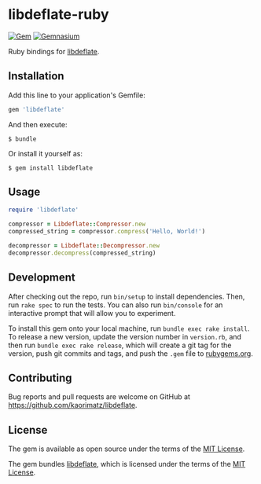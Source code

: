 # libdeflate-ruby

[![Gem](https://img.shields.io/gem/v/libdeflate.svg?style=flat-square)](https://rubygems.org/gems/libdeflate)
[![Gemnasium](https://img.shields.io/gemnasium/kaorimatz/libdeflate-ruby.svg?style=flat-square)](https://gemnasium.com/kaorimatz/libdeflate-ruby)

Ruby bindings for [libdeflate](https://github.com/ebiggers/libdeflate).

## Installation

Add this line to your application's Gemfile:

```ruby
gem 'libdeflate'
```

And then execute:

    $ bundle

Or install it yourself as:

    $ gem install libdeflate

## Usage

```ruby
require 'libdeflate'

compressor = Libdeflate::Compressor.new
compressed_string = compressor.compress('Hello, World!')

decompressor = Libdeflate::Decompressor.new
decompressor.decompress(compressed_string)
```

## Development

After checking out the repo, run `bin/setup` to install dependencies. Then, run `rake spec` to run the tests. You can also run `bin/console` for an interactive prompt that will allow you to experiment.

To install this gem onto your local machine, run `bundle exec rake install`. To release a new version, update the version number in `version.rb`, and then run `bundle exec rake release`, which will create a git tag for the version, push git commits and tags, and push the `.gem` file to [rubygems.org](https://rubygems.org).

## Contributing

Bug reports and pull requests are welcome on GitHub at https://github.com/kaorimatz/libdeflate.

## License

The gem is available as open source under the terms of the [MIT License](http://opensource.org/licenses/MIT).

The gem bundles [libdeflate](https://github.com/ebiggers/libdeflate), which is licensed under the terms of the [MIT License](https://github.com/ebiggers/libdeflate/blob/master/COPYING).
